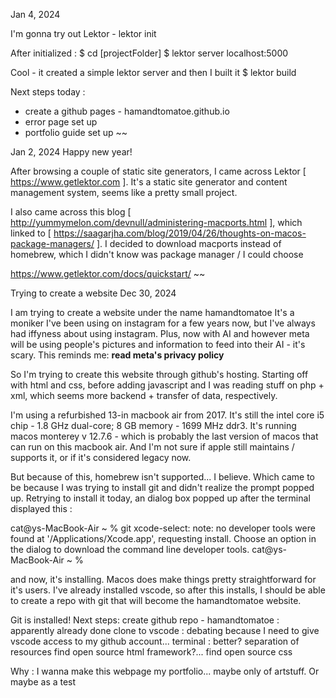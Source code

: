 Jan 4, 2024

I'm gonna try out Lektor - lektor init

After initialized :
$ cd [projectFolder]
$ lektor server
localhost:5000

Cool - it created a simple lektor server and then I built it
$ lektor build

Next steps today :
+ create a github pages - hamandtomatoe.github.io
+ error page set up
+ portfolio guide set up
~~

Jan 2, 2024
Happy new year!

After browsing a couple of static site generators, I came across Lektor [ https://www.getlektor.com ].
It's a static site generator and content management system, seems like a pretty small project.

I also came across this blog [ http://yummymelon.com/devnull/administering-macports.html ],
which linked to [ https://saagarjha.com/blog/2019/04/26/thoughts-on-macos-package-managers/ ].
I decided to download macports instead of homebrew, which I didn't know was package manager / I could choose

https://www.getlektor.com/docs/quickstart/
~~

Trying to create a website Dec 30, 2024

I am trying to create a website under the name hamandtomatoe
It's a moniker I've been using on instagram for a few years now, but I've always had iffyness about using instagram.
Plus, now with AI and however meta will be using people's pictures and information to feed into their AI - it's scary. 
This reminds me:
**read meta's privacy policy**

So I'm trying to create this website through github's hosting. 
Starting off with html and css, before adding javascript and I was reading stuff on php + xml,
which seems more backend + transfer of data, respectively.

I'm using a refurbished 13-in macbook air from 2017. 
It's still the intel core i5 chip - 1.8 GHz dual-core; 8 GB memory - 1699 MHz ddr3. 
It's running macos monterey v 12.7.6 - which is probably the last version of macos that can run on this macbook air. 
And I'm not sure if apple still maintains / supports it, or if it's considered legacy now.

But because of this, homebrew isn't supported... I believe. 
Which came to be because I was trying to install git and didn't realize the prompt popped up.
Retrying to install it today, an dialog box popped up after the terminal displayed this :

cat@ys-MacBook-Air ~ % git
xcode-select: note: no developer tools were found at '/Applications/Xcode.app', requesting install. Choose an option in the dialog to download the command line developer tools.
cat@ys-MacBook-Air ~ % 

and now, it's installing. Macos does make things pretty straightforward for it's users. I've already installed vscode,
so after this installs, I should be able to create a repo with git that will become the hamandtomatoe website.

Git is installed! Next steps:
create github repo - hamandtomatoe : apparently already done
clone to 
vscode : debating because I need to give vscode access to my github account...
terminal : better? separation of resources
find open source html framework?...
find open source css

Why : I wanna make this webpage my portfolio... maybe only of artstuff. Or maybe as a test
